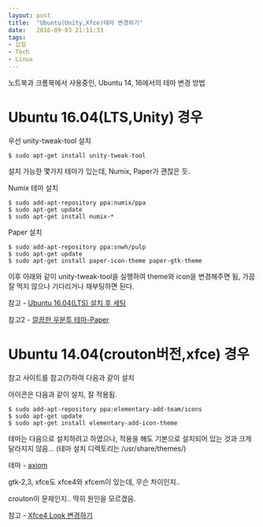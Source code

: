 ```yaml
---
layout: post
title:  "Ubuntu(Unity,Xfce)테마 변경하기"
date:   2016-09-03 21:11:33
tags:
- 삽질
- Tech
- Linux
---
```


노트북과 크롬북에서 사용중인, Ubuntu 14, 16에서의 테마 변경 방법


# Ubuntu 16.04(LTS,Unity) 경우

우선 unity-tweak-tool 설치

    $ sudo apt-get install unity-tweak-tool

설치 가능한 몇가지 테마가 있는데, Numix, Paper가 괜찮은 듯.

Numix 테마 설치

    $ sudo add-apt-repository ppa:numix/ppa
    $ sudo apt-get update
    $ sudo apt-get install numix-*

Paper 설치

    $ sudo add-apt-repository ppa:snwh/pulp
    $ sudo apt-get update
    $ sudo apt-get install paper-icon-theme paper-gtk-theme

이후 아래와 같이 unity-tweak-tool을 실행하여 theme와 icon을 변경해주면 됨, 가끔 잘 먹지 않으나 기다리거나 재부팅하면 된다.

참고 - [Ubuntu 16.04(LTS) 설치 후 세팅](http://programmingsummaries.tistory.com/389)

참고2 - [깔끔한 우분투 테마-Paper](http://programmingsummaries.tistory.com/344)


# Ubuntu 14.04(crouton버전,xfce) 경우


참고 사이트를 참고(?)하여 다음과 같이 설치

아이콘은 다음과 같이 설치, 잘 적용됨.

    $ sudo add-apt-repository ppa:elementary-add-team/icons
    $ sudo apt-get update
    $ sudo apt-get install elementary-add-icon-theme

테마는 다음으로 설치하려고 하였으나, 적용을 해도 기본으로 설치되어 있는 것과 크게 달라지지 않음...
(테마 설치 디렉토리는 /usr/share/themes/)

테마 - [axiom](https://www.xfce-look.org/p/1016679/)

gtk-2,3, xfce도 xfce4와 xfcem이 있는데, 무슨 차이인지..

crouton이 문제인지.. 딱히 원인을 모르겠음.

참고 - [Xfce4 Look 변경하기](http://tacitus-textcube.blogspot.kr/2010/06/xfce4-look-%EB%B3%80%EA%B2%BD%ED%95%98%EA%B8%B0.html)
